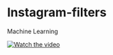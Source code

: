 # Instagram-filters
Machine Learning

[![Watch the video](https://theusbport.com/wp-content/uploads/2017/05/Instagram-exploits-augmented-reality-with-new-face-filters.jpg)](https://youtu.be/e9gBKrgefog)
